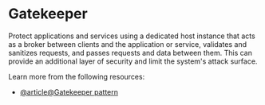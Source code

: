 # Gatekeeper

Protect applications and services using a dedicated host instance that acts as a broker between clients and the application or service, validates and sanitizes requests, and passes requests and data between them. This can provide an additional layer of security and limit the system's attack surface.

Learn more from the following resources:

- [@article@Gatekeeper pattern](https://learn.microsoft.com/en-us/azure/architecture/patterns/gatekeeper)